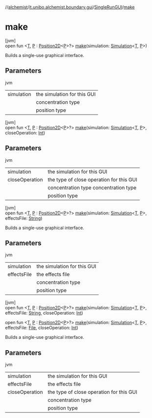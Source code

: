 //[alchemist](../../../index.md)/[it.unibo.alchemist.boundary.gui](../index.md)/[SingleRunGUI](index.md)/[make](make.md)

# make

[jvm]\
open fun <[T](make.md), [P](make.md) : [Position2D](../../it.unibo.alchemist.model.interfaces/-position2-d/index.md)<[P](../../it.unibo.alchemist.boundary.wormhole.implementation/-wormhole-swing/index.md)>?> [make](make.md)(simulation: [Simulation](../../it.unibo.alchemist.core.interfaces/-simulation/index.md)<[T](../../it.unibo.alchemist.boundary.gui.monitors/-j-output-monitor-representation/index.md), [P](../../it.unibo.alchemist.boundary.wormhole.implementation/-wormhole-swing/index.md)>)

Builds a single-use graphical interface.

## Parameters

jvm

| | |
|---|---|
| simulation | the simulation for this GUI |
| <T> | concentration type |
| <P> | position type |

[jvm]\
open fun <[T](make.md), [P](make.md) : [Position2D](../../it.unibo.alchemist.model.interfaces/-position2-d/index.md)<[P](../../it.unibo.alchemist.boundary.wormhole.implementation/-wormhole-swing/index.md)>?> [make](make.md)(simulation: [Simulation](../../it.unibo.alchemist.core.interfaces/-simulation/index.md)<[T](../../it.unibo.alchemist.boundary.gui.monitors/-j-output-monitor-representation/index.md), [P](../../it.unibo.alchemist.boundary.wormhole.implementation/-wormhole-swing/index.md)>, closeOperation: [Int](https://kotlinlang.org/api/latest/jvm/stdlib/kotlin/-int/index.html))

## Parameters

jvm

| | |
|---|---|
| simulation | the simulation for this GUI |
| closeOperation | the type of close operation for this GUI |
| <T> | concentration type concentration type |
| <P> | position type |

[jvm]\
open fun <[T](make.md), [P](make.md) : [Position2D](../../it.unibo.alchemist.model.interfaces/-position2-d/index.md)<[P](../../it.unibo.alchemist.boundary.wormhole.implementation/-wormhole-swing/index.md)>?> [make](make.md)(simulation: [Simulation](../../it.unibo.alchemist.core.interfaces/-simulation/index.md)<[T](../../it.unibo.alchemist.boundary.gui.monitors/-j-output-monitor-representation/index.md), [P](../../it.unibo.alchemist.boundary.wormhole.implementation/-wormhole-swing/index.md)>, effectsFile: [String](https://docs.oracle.com/javase/8/docs/api/java/lang/String.html))

Builds a single-use graphical interface.

## Parameters

jvm

| | |
|---|---|
| simulation | the simulation for this GUI |
| effectsFile | the effects file |
| <T> | concentration type |
| <P> | position type |

[jvm]\
open fun <[T](make.md), [P](make.md) : [Position2D](../../it.unibo.alchemist.model.interfaces/-position2-d/index.md)<[P](../../it.unibo.alchemist.boundary.wormhole.implementation/-wormhole-swing/index.md)>?> [make](make.md)(simulation: [Simulation](../../it.unibo.alchemist.core.interfaces/-simulation/index.md)<[T](../../it.unibo.alchemist.boundary.gui.monitors/-j-output-monitor-representation/index.md), [P](../../it.unibo.alchemist.boundary.wormhole.implementation/-wormhole-swing/index.md)>, effectsFile: [String](https://docs.oracle.com/javase/8/docs/api/java/lang/String.html), closeOperation: [Int](https://kotlinlang.org/api/latest/jvm/stdlib/kotlin/-int/index.html))

open fun <[T](make.md), [P](make.md) : [Position2D](../../it.unibo.alchemist.model.interfaces/-position2-d/index.md)<[P](../../it.unibo.alchemist.boundary.wormhole.implementation/-wormhole-swing/index.md)>?> [make](make.md)(simulation: [Simulation](../../it.unibo.alchemist.core.interfaces/-simulation/index.md)<[T](../../it.unibo.alchemist.boundary.gui.monitors/-j-output-monitor-representation/index.md), [P](../../it.unibo.alchemist.boundary.wormhole.implementation/-wormhole-swing/index.md)>, effectsFile: [File](https://docs.oracle.com/javase/8/docs/api/java/io/File.html), closeOperation: [Int](https://kotlinlang.org/api/latest/jvm/stdlib/kotlin/-int/index.html))

Builds a single-use graphical interface.

## Parameters

jvm

| | |
|---|---|
| simulation | the simulation for this GUI |
| effectsFile | the effects file |
| closeOperation | the type of close operation for this GUI |
| <T> | concentration type |
| <P> | position type |
